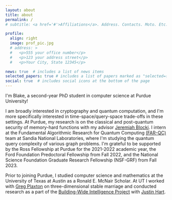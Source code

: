 ```yaml
---
layout: about
title: about
permalink: /
# subtitle: <a href='#'>Affiliations</a>. Address. Contacts. Moto. Etc.

profile:
  align: right
  image: prof_pic.jpg
  # address: >
  #   <p>555 your office number</p>
  #   <p>123 your address street</p>
  #   <p>Your City, State 12345</p>

news: true  # includes a list of news items
selected_papers: true # includes a list of papers marked as "selected={true}"
social: true  # includes social icons at the bottom of the page
---
```



  
I'm Blake, a second-year PhD student in computer science at Purdue University!

I am broadly interested in cryptography and quantum computation, and I'm more specifically interested in time-space/query-space trade-offs in these settings. At Purdue, my research is on the classical and post-quantum security of memory-hard functions with my advisor [Jeremiah Blocki](https://www.cs.purdue.edu/homes/jblocki/). I intern at the Fundamental Algorithmic Research for Quantum Computing <a target="_blank" href="https://www.sandia.gov/quantum/quantum-information-sciences/projects/fundamental-algorithmic-research-for-quantum-computing/">(FAR-QC)</a> team at Sandia National Laboratories, where I'm studying the quantum query complexity of various graph problems. I'm grateful to be supported by the Ross Fellowship at Purdue for the 2021-2022 academic year, the Ford Foundation Predoctoral Fellowship from Fall 2022, and the National Science Foundation Graduate Research Fellowship (NSF-GRF) from Fall 2023.

Prior to joining Purdue, I studied computer science and mathematics at the University of Texas at Austin as a Ronald E. McNair Scholar. At UT I worked with <a target="_blank" href="https://www.cs.utexas.edu/users/plaxton/index.html">Greg Plaxton</a> on three-dimensional stable marriage and conducted research as a part of the <a target="_blank" href="https://www.cs.utexas.edu/~larg/bwi_web/">Building-Wide Intelligence Project</a> with <a target="_blank" href="http://justinhart.net/">Justin Hart</a>.

